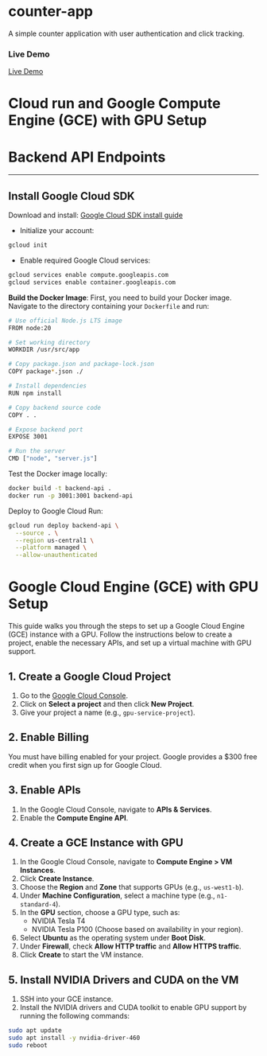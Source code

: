# counter-app

A simple counter application with user authentication and click tracking.

### Live Demo

[Live Demo](https://counter-app-counter.web.app/)

# Cloud run and Google Compute Engine (GCE) with GPU Setup

# Backend API Endpoints

---

## Install Google Cloud SDK

Download and install: [Google Cloud SDK install guide](https://cloud.google.com/sdk/docs/install)

-   Initialize your account:

```bash
gcloud init
```

-   Enable required Google Cloud services:

```bash
gcloud services enable compute.googleapis.com
gcloud services enable container.googleapis.com
```

**Build the Docker Image**: First, you need to build your Docker image. Navigate to the directory containing your `Dockerfile` and run:

```bash
# Use official Node.js LTS image
FROM node:20

# Set working directory
WORKDIR /usr/src/app

# Copy package.json and package-lock.json
COPY package*.json ./

# Install dependencies
RUN npm install

# Copy backend source code
COPY . .

# Expose backend port
EXPOSE 3001

# Run the server
CMD ["node", "server.js"]
```

Test the Docker image locally:

```bash
docker build -t backend-api .
docker run -p 3001:3001 backend-api
```

Deploy to Google Cloud Run:

```bash
gcloud run deploy backend-api \
  --source . \
  --region us-central1 \
  --platform managed \
  --allow-unauthenticated
```

# Google Cloud Engine (GCE) with GPU Setup

This guide walks you through the steps to set up a Google Cloud Engine (GCE) instance with a GPU. Follow the instructions below to create a project, enable the necessary APIs, and set up a virtual machine with GPU support.

## 1. Create a Google Cloud Project

1. Go to the [Google Cloud Console](https://console.cloud.google.com/).
2. Click on **Select a project** and then click **New Project**.
3. Give your project a name (e.g., `gpu-service-project`).

## 2. Enable Billing

You must have billing enabled for your project. Google provides a $300 free credit when you first sign up for Google Cloud.

## 3. Enable APIs

1. In the Google Cloud Console, navigate to **APIs & Services**.
2. Enable the **Compute Engine API**.

## 4. Create a GCE Instance with GPU

1. In the Google Cloud Console, navigate to **Compute Engine > VM Instances**.
2. Click **Create Instance**.
3. Choose the **Region** and **Zone** that supports GPUs (e.g., `us-west1-b`).
4. Under **Machine Configuration**, select a machine type (e.g., `n1-standard-4`).
5. In the **GPU** section, choose a GPU type, such as:
    - NVIDIA Tesla T4
    - NVIDIA Tesla P100
      (Choose based on availability in your region).
6. Select **Ubuntu** as the operating system under **Boot Disk**.
7. Under **Firewall**, check **Allow HTTP traffic** and **Allow HTTPS traffic**.
8. Click **Create** to start the VM instance.

## 5. Install NVIDIA Drivers and CUDA on the VM

1. SSH into your GCE instance.
2. Install the NVIDIA drivers and CUDA toolkit to enable GPU support by running the following commands:

```bash
sudo apt update
sudo apt install -y nvidia-driver-460
sudo reboot
```
